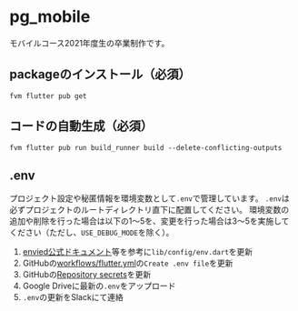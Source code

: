 # pg_mobile
モバイルコース2021年度生の卒業制作です。

## packageのインストール（必須）
```
fvm flutter pub get
```

## コードの自動生成（必須）
```
fvm flutter pub run build_runner build --delete-conflicting-outputs
```

## .env
プロジェクト設定や秘匿情報を環境変数として`.env`で管理しています。
`.env`は必ずプロジェクトのルートディレクトリ直下に配置してください。
環境変数の追加や削除を行った場合は以下の1〜5を、変更を行った場合は3〜5を実施してください（ただし、`USE_DEBUG_MODE`を除く）。
1. [envied公式ドキュメント](https://pub.dev/packages/envied)等を参考に`lib/config/env.dart`を更新
2. GitHubの[workflows/flutter.yml](https://github.com/shinonome-inc/pg_mobile/blob/develop/.github/workflows/flutter.yml)の`Create .env file`を更新
3. GitHubの[Repository secrets](https://github.com/shinonome-inc/pg_mobile/settings/secrets/actions)を更新
4. Google Driveに最新の`.env`をアップロード
5. `.env`の更新をSlackにて連絡
